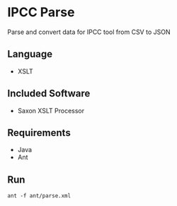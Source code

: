 # IPCC Parse
Parse and convert data for IPCC tool from CSV to JSON

## Language

* XSLT

## Included Software

* Saxon XSLT Processor

## Requirements

* Java
* Ant

## Run

    ant -f ant/parse.xml
